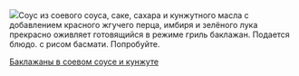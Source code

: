 <!--2025-08-25 13:07:26-->
<div class="yb">
  <div class="rss povarenok"><a href="https://www.povarenok.ru/recipes/show/183023/"><img src="https://www.povarenok.ru/data/cache/2025aug/23/18/3187858_81775-640x480.jpg"></a>Соус из соевого соуса, саке, сахара и кунжутного масла с добавлением красного жгучего перца, имбиря и зелёного лука прекрасно оживляет готовящийся в режиме гриль баклажан. Подается блюдо. с рисом басмати. Попробуйте. <p class="titl"><a href="https://www.povarenok.ru/recipes/show/183023/">Баклажаны в соевом соусе и кунжуте</a></p></div>
</div>
